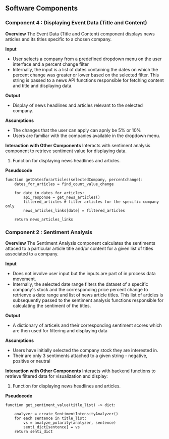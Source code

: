 ## Software Components 

### Component 4 : Displaying Event Data (Title and Content)
**Overview**
The Event Data (Title and Content) component displays news articles and its titles specific to a chosen company.

**Input**
- User selects a company from a predefined dropdown menu on the user interface and a percent change filter
- Internally, the input is a list of dates containing the dates on which the percent change was greater or lower based on the selected filter. This string is passed to a news API functions responsible for fetching content and title and displaying data.

**Output**
- Display of news headlines and articles relevant to the selected company.

**Assumptions**
- The changes that the user can apply can apnly be 5% or 10%
- Users are familiar with the companies available in the dropdown menu.

**Interaction with Other Components**
Interacts with sentiment analysis component to retrieve sentiment value for displaying data.
1. Function for displaying news headlines and articles.

**Pseudocode**
```
function getDatesforarticles(selectedCompany, percentchange):
    dates_for_articles = find_count_value_change

    for date in dates_for_articles:
        api_response = get_news_articles()
        filtered_articles # filter articles for the specific company only
        news_articles_links[date] = filtered_articles

    return news_articles_links
```

### Component 2 : Sentiment Analysis 
**Overview**
The Sentiment Analysis component calculates the sentiments attaced to a particular article title and/or content for a given list of titles associated to a company.

**Input**
- Does not involve user input but the inputs are part of in process data movement.
- Internally, the selected date range filters the dataset of a specific company's stock and the corresponding price percent change to retrienve a date range and list of news article titles. This list of articles is subsequently passed to the sentiment analysis functions responsible for calculating the sentiment of the titles.

**Output**
- A dictionary of articels and their corresponding sentiment scores which are then used for filtering and displaying data

**Assumptions**
- Users have initially selected the company stock they are interested in.
- Their are only 3 sentiments attached to a given string - negative, positive or neutral

**Interaction with Other Components**
Interacts with backend functions to retrieve filtered data for visualization and display:
1. Function for displaying news headlines and articles.

**Pseudocode**
```
function get_sentiment_value(title_list) -> dict:

    analyzer = create_SentimentIntensityAnalyzer() 
    for each sentence in title_list:
        vs = analyze_polarity(analyzer, sentence) 
        senti_dict[sentence] = vs 
    return senti_dict

```